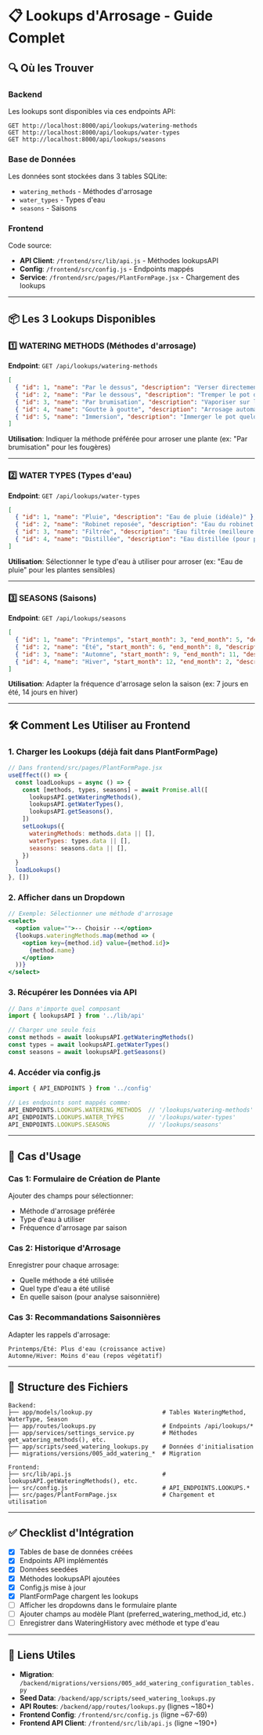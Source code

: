 # 📋 Lookups d'Arrosage - Guide Complet

## 🔍 Où les Trouver

### Backend
Les lookups sont disponibles via ces endpoints API:

```
GET http://localhost:8000/api/lookups/watering-methods
GET http://localhost:8000/api/lookups/water-types
GET http://localhost:8000/api/lookups/seasons
```

### Base de Données
Les données sont stockées dans 3 tables SQLite:
- `watering_methods` - Méthodes d'arrosage
- `water_types` - Types d'eau
- `seasons` - Saisons

### Frontend
Code source:
- **API Client**: `/frontend/src/lib/api.js` - Méthodes lookupsAPI
- **Config**: `/frontend/src/config.js` - Endpoints mappés
- **Service**: `/frontend/src/pages/PlantFormPage.jsx` - Chargement des lookups

---

## 📦 Les 3 Lookups Disponibles

### 1️⃣ WATERING METHODS (Méthodes d'arrosage)
**Endpoint**: `GET /api/lookups/watering-methods`

```json
[
  { "id": 1, "name": "Par le dessus", "description": "Verser directement sur le sol" },
  { "id": 2, "name": "Par le dessous", "description": "Tremper le pot dans un bac d'eau" },
  { "id": 3, "name": "Par brumisation", "description": "Vaporiser sur les feuilles" },
  { "id": 4, "name": "Goutte à goutte", "description": "Arrosage automatique lent et régulier" },
  { "id": 5, "name": "Immersion", "description": "Immerger le pot quelques minutes" }
]
```

**Utilisation**: Indiquer la méthode préférée pour arroser une plante (ex: "Par brumisation" pour les fougères)

---

### 2️⃣ WATER TYPES (Types d'eau)
**Endpoint**: `GET /api/lookups/water-types`

```json
[
  { "id": 1, "name": "Pluie", "description": "Eau de pluie (idéale)" },
  { "id": 2, "name": "Robinet reposée", "description": "Eau du robinet reposée 24h minimum" },
  { "id": 3, "name": "Filtrée", "description": "Eau filtrée (meilleure qualité)" },
  { "id": 4, "name": "Distillée", "description": "Eau distillée (pour plantes sensibles)" }
]
```

**Utilisation**: Sélectionner le type d'eau à utiliser pour arroser (ex: "Eau de pluie" pour les plantes sensibles)

---

### 3️⃣ SEASONS (Saisons)
**Endpoint**: `GET /api/lookups/seasons`

```json
[
  { "id": 1, "name": "Printemps", "start_month": 3, "end_month": 5, "description": "Croissance active, plus d'eau" },
  { "id": 2, "name": "Été", "start_month": 6, "end_month": 8, "description": "Croissance active, maximum d'eau" },
  { "id": 3, "name": "Automne", "start_month": 9, "end_month": 11, "description": "Repos végétatif, moins d'eau" },
  { "id": 4, "name": "Hiver", "start_month": 12, "end_month": 2, "description": "Repos végétatif, minimum d'eau" }
]
```

**Utilisation**: Adapter la fréquence d'arrosage selon la saison (ex: 7 jours en été, 14 jours en hiver)

---

## 🛠️ Comment Les Utiliser au Frontend

### 1. Charger les Lookups (déjà fait dans PlantFormPage)

```javascript
// Dans frontend/src/pages/PlantFormPage.jsx
useEffect(() => {
  const loadLookups = async () => {
    const [methods, types, seasons] = await Promise.all([
      lookupsAPI.getWateringMethods(),
      lookupsAPI.getWaterTypes(),
      lookupsAPI.getSeasons(),
    ])
    setLookups({
      wateringMethods: methods.data || [],
      waterTypes: types.data || [],
      seasons: seasons.data || [],
    })
  }
  loadLookups()
}, [])
```

### 2. Afficher dans un Dropdown

```jsx
// Exemple: Sélectionner une méthode d'arrosage
<select>
  <option value="">-- Choisir --</option>
  {lookups.wateringMethods.map(method => (
    <option key={method.id} value={method.id}>
      {method.name}
    </option>
  ))}
</select>
```

### 3. Récupérer les Données via API

```javascript
// Dans n'importe quel composant
import { lookupsAPI } from '../lib/api'

// Charger une seule fois
const methods = await lookupsAPI.getWateringMethods()
const types = await lookupsAPI.getWaterTypes()
const seasons = await lookupsAPI.getSeasons()
```

### 4. Accéder via config.js

```javascript
import { API_ENDPOINTS } from '../config'

// Les endpoints sont mappés comme:
API_ENDPOINTS.LOOKUPS.WATERING_METHODS  // '/lookups/watering-methods'
API_ENDPOINTS.LOOKUPS.WATER_TYPES       // '/lookups/water-types'
API_ENDPOINTS.LOOKUPS.SEASONS           // '/lookups/seasons'
```

---

## 🎯 Cas d'Usage

### Cas 1: Formulaire de Création de Plante
Ajouter des champs pour sélectionner:
- Méthode d'arrosage préférée
- Type d'eau à utiliser
- Fréquence d'arrosage par saison

### Cas 2: Historique d'Arrosage
Enregistrer pour chaque arrosage:
- Quelle méthode a été utilisée
- Quel type d'eau a été utilisé
- En quelle saison (pour analyse saisonnière)

### Cas 3: Recommandations Saisonnières
Adapter les rappels d'arrosage:
```
Printemps/Été: Plus d'eau (croissance active)
Automne/Hiver: Moins d'eau (repos végétatif)
```

---

## 📂 Structure des Fichiers

```
Backend:
├── app/models/lookup.py                    # Tables WateringMethod, WaterType, Season
├── app/routes/lookups.py                   # Endpoints /api/lookups/*
├── app/services/settings_service.py        # Méthodes get_watering_methods(), etc.
├── app/scripts/seed_watering_lookups.py    # Données d'initialisation
├── migrations/versions/005_add_watering_*  # Migration

Frontend:
├── src/lib/api.js                          # lookupsAPI.getWateringMethods(), etc.
├── src/config.js                           # API_ENDPOINTS.LOOKUPS.*
├── src/pages/PlantFormPage.jsx             # Chargement et utilisation
```

---

## ✅ Checklist d'Intégration

- [x] Tables de base de données créées
- [x] Endpoints API implémentés
- [x] Données seedées
- [x] Méthodes lookupsAPI ajoutées
- [x] Config.js mise à jour
- [x] PlantFormPage chargent les lookups
- [ ] Afficher les dropdowns dans le formulaire plante
- [ ] Ajouter champs au modèle Plant (preferred_watering_method_id, etc.)
- [ ] Enregistrer dans WateringHistory avec méthode et type d'eau

---

## 🔗 Liens Utiles

- **Migration**: `/backend/migrations/versions/005_add_watering_configuration_tables.py`
- **Seed Data**: `/backend/app/scripts/seed_watering_lookups.py`
- **API Routes**: `/backend/app/routes/lookups.py` (lignes ~180+)
- **Frontend Config**: `/frontend/src/config.js` (ligne ~67-69)
- **Frontend API Client**: `/frontend/src/lib/api.js` (ligne ~190+)
